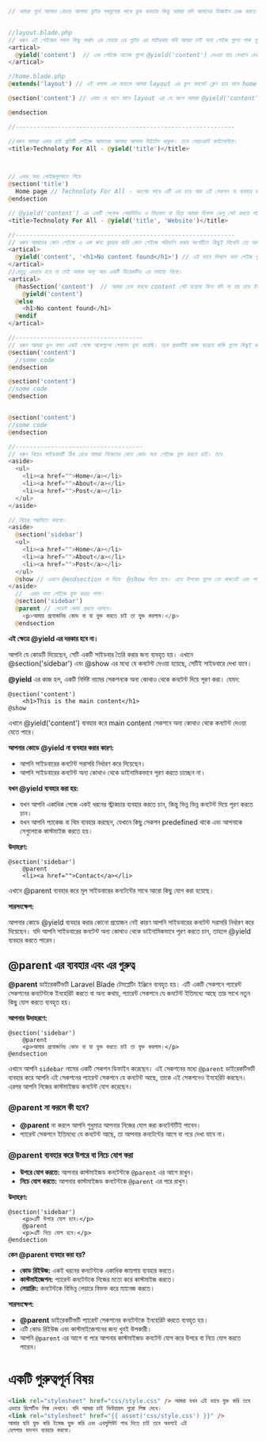 ```php
// আমরা পূর্বে আলাদা হেডার আলাদা ফুটার সবগুলোর সাথে যুক্ত করতাম কিন্তু আমরা যদি আমাদের ডিজাইন চেঞ্চ করতে চাইতাম তবে আমদের প্রতিটি পেইজে পরিবর্তন করতে হবে এই কাজ টিকে সহজ করার জন্য আমরা ব্যবহার করতে পারি টেমপ্লেট ইনহেরিটেন্স যা শুধু একটি পেইজ পরিবর্তন করলে সকল পেইজ ই পরিবর্তন হয়ে যাবে কারণ আমরা একটি আমাদের ইচ্চা অনুসারে ডিজাইন করবো বাকি গুলো তার ডিজাইন ফলো করবে।


//layout.blade.php
// ধরুন এই পেইজের সকল কিছু অর্থাৎ এর হেডার এর পুটার এর সাইডবার সবি আমরা চাই অন্য পেইজ গুলো পাক শুধু প্রতিটি পেইজের কনটেন্ট গুলো আলাদা অলাদা হোক। এর জন্য যে অংশ আমরা চেঞ্চ করতে চাই সেখানে হবে।
<artical>
  @yield('content')  // এক পেইজে অনেক গুলো @yield('content') দেওয়া যায় যেখানে যেখানে আমরা ডাইনামিক তথ্য চাই।
</artical>

//home.blade.php
@extends('layout') // এই কমান্ড এর মাধ্যমে আমরা layout এর ফুল ফরমেট ক্লেন হয়ে যাবে home এ

@section('content') // এবার যে খানে মানে layout এর যে অংশ আমরা @yield('content') দিয়েছে সেখানে আমাদের প্রয়োজন অনুসারে সব করতে পারবো।

@endsection

//--------------------------------------------------------------

//ধরুন আমরা এবার চাই প্রতিটি পেইজে আমাদের আলাদা আলাদা টাইটেল থাকুক। তবে লেয়াওয়াট ফাইলেগিয়ে।
<title>Technoloty For All - @yield('title')</title>



// এবার অন্য পোইজগুলোতে গিয়ে
@section('title')
  Home page // Technoloty For All - অংশের সাথে এটি এড হবে আর এই সেকশন না ব্যবহার করলে শুধু Technoloty For All - অংশ থাকবে
@endsection

// @yield('content') এর একটি সেকেন্ড পেরামিটাও ও বিদ্যমান যা দিয়ে আমরা ডিফল্ড ভেলু সেট করতে পারি।
<title>Technoloty For All - @yield('title', 'Website')</title>

//--------------------------------------------------------------
// ধরুন আমাদের কোন পেইজে এ এক জন্য ব্রবহার কারি কোন পেইজে পরিবর্তন করার অংশটিতে কিছুই লিখেনি তো আমরা তো ডিফ্ট ভেলু দিতে পারি কিন্তু যদি আমরা চাই ডিফল্ট ভেলু হেডিং বা অন্য কোন ফরমেটে দিতে হবে কি আমরা নিচের মতো দিতে পারি।
<artical>
  @yield('content', '<h1>No content found</h1>') // এই ভাবে লিখলে অন্য পেইজ গুলোতে এটি <h1>No content found</h1> এই ভাবেই লিখে দিবে।
</artical>
//যেহুতু এভাবে হবে না তাই আমরা অন্য্ আর একটি ডিরেকটিভ এর সাহায্য নিবো।
<artical>
  @hasSection('content')  // আমরা চেক করবো content সেট হয়েছে কিনা যদি না হয় তবে ইলস এ যাবে আর সেট হলে আগের মতো কাজ করবে।
    @yield('content')
  @else
    <h1>No content found</h1>
  @endif
</artical>

//------------------------------------
// ধরুন আমরা ভুল বসত একই পেজে অকেগুলো সেকশন যুক্ত করেছি। তবে প্রথমটিই কাজ করেবে বাকি গুলো কিছুই করবে না।
@section('content')
  //some code
@endsection

@section('content')
//some code
@endsection


@section('content')
//some code
@endsection

//------------------------------------
// ধরুন নিচের সাইডবারটি ঠিক রেখে আমরা নিজেদের কোন কোড অন্য পেইজে যুক্ত করতে চাই। তবে
<aside>
  <ul>
    <li><a href="">Home</a></li>
    <li><a href="">About</a></li>
    <li><a href="">Post</a></li>
  </ul>
</aside>

// নিচের পদ্ধতিতে করবো।
<aside>
  @section('sidebar')
  <ul>
    <li><a href="">Home</a></li>
    <li><a href="">About</a></li>
    <li><a href="">Post</a></li>
  </ul>
  @show // এখানে @endsection না দিয়ে  @show দিতে হবে। এতে উপরের গুলো তো থাকবেই এবং পাশাপাশি নতুন কনটেন্ট যুক্ত করা যাবে।
</aside>
  //  এবার অন্য পেইজে যুক্ত করার পালা।
  @section('sidebar')
  @parent // পেরেন্ট কোর্ড প্রথমে আসবে।
    <p>আমার প্রযোজনিয় কোড বা যা যুক্ত করতে চাই তা যুক্ত করলাম।</p>
  @endsection

```

**এই ক্ষেত্রে @yield এর দরকার হবে না।**

আপনি যে কোডটি দিয়েছেন, সেটি একটি সাইডবার তৈরি করার জন্য ব্যবহৃত হয়। এখানে @section('sidebar') এবং @show এর মধ্যে যে কনটেন্ট দেওয়া হয়েছে, সেটিই সাইডবারে দেখা যাবে।

**@yield** এর কাজ হল, একটি নির্দিষ্ট নামের সেকশনকে অন্য কোথাও থেকে কনটেন্ট দিয়ে পূরণ করা। যেমন:

```blade
@section('content')
    <h1>This is the main content</h1>
@show
```

এখানে @yield('content') ব্যবহার করে main content সেকশনে অন্য কোথাও থেকে কনটেন্ট দেওয়া যেতে পারে।

**আপনার কোডে @yield না ব্যবহার করার কারণ:**

- আপনি সাইডবারের কনটেন্ট সরাসরি নির্ধারণ করে দিয়েছেন।
- আপনি সাইডবারের কনটেন্ট অন্য কোথাও থেকে ডাইনামিকভাবে পূরণ করতে চাচ্ছেন না।

**যখন @yield ব্যবহার করা হয়:**

- যখন আপনি একাধিক পেজে একই ধরনের স্ট্রাকচার ব্যবহার করতে চান, কিন্তু ভিন্ন ভিন্ন কনটেন্ট দিয়ে পূরণ করতে চান।
- যখন আপনি প্যাকেজ বা থিম ব্যবহার করছেন, যেখানে কিছু সেকশন predefined থাকে এবং আপনাকে সেগুলোকে কাস্টমাইজ করতে হয়।

**উদাহরণ:**

```blade
@section('sidebar')
    @parent
    <li><a href="">Contact</a></li>
```

এখানে @parent ব্যবহার করে মূল সাইডবারের কনটেন্টের সাথে আরো কিছু যোগ করা হয়েছে।

**সারসংক্ষেপ:**

আপনার কোডে @yield ব্যবহার করার কোনো প্রয়োজন নেই কারণ আপনি সাইডবারের কনটেন্ট সরাসরি নির্ধারণ করে দিয়েছেন। যদি আপনি সাইডবারের কনটেন্ট অন্য কোথাও থেকে ডাইনামিকভাবে পূরণ করতে চান, তাহলে @yield ব্যবহার করতে পারেন।

## @parent এর ব্যবহার এবং এর গুরুত্ব

**@parent** ডাইরেকটিভটি Laravel Blade টেমপ্লেটিং ইঞ্জিনে ব্যবহৃত হয়। এটি একটি সেকশনে প্যারেন্ট সেকশনের কনটেন্টকে ইনহেরিট করতে বা অন্য কথায়, প্যারেন্ট সেকশনে যে কনটেন্ট ইতিমধ্যে আছে তার সাথে নতুন কিছু যোগ করতে ব্যবহৃত হয়।

**আপনার উদাহরণে:**

```blade
@section('sidebar')
    @parent
    <p>আমার প্রযোজনিয় কোড বা যা যুক্ত করতে চাই তা যুক্ত করলাম।</p>
@endsection
```

এখানে আপনি `sidebar` নামের একটি সেকশন ডিফাইন করেছেন। এই সেকশনের মধ্যে `@parent` ডাইরেকটিভটি ব্যবহার করে আপনি এই সেকশনের প্যারেন্ট সেকশনে যে কনটেন্ট আছে, তাকে এই সেকশনেও ইনহেরিট করছেন। এরপর আপনি নিজের কাস্টমাইজড কনটেন্ট যোগ করেছেন।

### @parent না করলে কী হবে?

- **@parent** না করলে আপনি শুধুমাত্র আপনার নিজের যোগ করা কনটেন্টটিই পাবেন।
- প্যারেন্ট সেকশনে ইতিমধ্যে যে কনটেন্ট আছে, তা আপনার কনটেন্টের আগে বা পরে দেখা যাবে না।

### @parent ব্যবহার করে উপরে বা নিচে যোগ করা

- **উপরে যোগ করতে:** আপনার কাস্টমাইজড কনটেন্টকে `@parent` এর আগে রাখুন।
- **নিচে যোগ করতে:** আপনার কাস্টমাইজড কনটেন্টকে `@parent` এর পরে রাখুন।

**উদাহরণ:**

```blade
@section('sidebar')
    <p>এটি উপরে যোগ হবে।</p>
    @parent
    <p>এটি নিচে যোগ হবে।</p>
@endsection
```

**কেন @parent ব্যবহার করা হয়?**

- **কোড রিইউজ:** একই ধরনের কনটেন্টকে একাধিক জায়গায় ব্যবহার করতে।
- **কাস্টমাইজেশন:** প্যারেন্ট কনটেন্টকে নিজের মতো করে কাস্টমাইজ করতে।
- **লেয়ারিং:** কনটেন্টকে বিভিন্ন লেয়ারে বিভক্ত করে ম্যানেজ করতে।

**সারসংক্ষেপ:**

- **@parent** ডাইরেকটিভটি প্যারেন্ট সেকশনের কনটেন্টকে ইনহেরিট করতে ব্যবহৃত হয়।
- এটি কোড রিইউজ এবং কাস্টমাইজেশনের জন্য খুবই উপকারী।
- আপনি `@parent` এর আগে বা পরে আপনার কাস্টমাইজড কনটেন্ট যোগ করে উপরে বা নিচে যোগ করতে পারেন।

# একটি গুরুত্বপূর্ন বিষয়

```html
<link rel="stylesheet" href="css/style.css" /> আমরা যখন এই ভাবে যুক্ত করি তবে
এভারে রিলেটিভ লিঙ্ক দেখাবে। যদি আমরা চাই ভিউয়ারস পুরো লিঙ্ক দেখে।
<link rel="stylesheet" href="{{ asset('css/style.css') }}" />
আমার ছবি যুক্ত করি ইমেজ যু্ক্ত করি এবং এবসুলিউট পাথ দিতে চাই তবে অবশ্যই এই
হেলপার ফাংশন ব্যবহার করবো।
```
